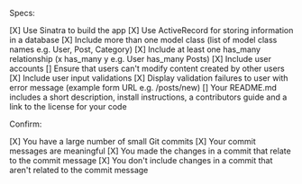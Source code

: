 Specs:

 [X] Use Sinatra to build the app
 [X] Use ActiveRecord for storing information in a database
 [X] Include more than one model class (list of model class names e.g. User, Post, Category)
 [X] Include at least one has_many relationship (x has_many y e.g. User has_many Posts)
 [X] Include user accounts
 [] Ensure that users can't modify content created by other users
 [X] Include user input validations
 [X] Display validation failures to user with error message (example form URL e.g. /posts/new)
 [] Your README.md includes a short description, install instructions, a contributors guide and a link to the license for your code

Confirm:

[X] You have a large number of small Git commits
[X] Your commit messages are meaningful
[X] You made the changes in a commit that relate to the commit message
[X] You don't include changes in a commit that aren't related to the commit message
